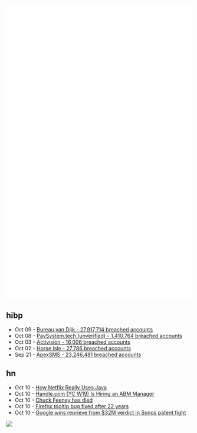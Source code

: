 ![Metrics](https://raw.githubusercontent.com/phixion/phixion/master/metrics.svg)

## hibp

<!--
for https://github.com/phixion/phixion/blob/main/.github/workflows/feeds.yml
-->
<!--START_SECTION:haveibeenpwnd-->
- Oct 09 - [Bureau van Dijk - 27,917,714 breached accounts](https://haveibeenpwned.com/PwnedWebsites#BVD)
- Oct 08 - [PaySystem.tech (unverified) - 1,410,764 breached accounts](https://haveibeenpwned.com/PwnedWebsites#PaySystemTech)
- Oct 03 - [Activision - 16,006 breached accounts](https://haveibeenpwned.com/PwnedWebsites#Activision)
- Oct 02 - [Horse Isle - 27,786 breached accounts](https://haveibeenpwned.com/PwnedWebsites#HorseIsle)
- Sep 21 - [ApexSMS - 23,246,481 breached accounts](https://haveibeenpwned.com/PwnedWebsites#ApexSMS)
<!--END_SECTION:haveibeenpwnd-->

## hn

<!--
for https://github.com/phixion/phixion/blob/main/.github/workflows/feeds.yml
-->
<!--START_SECTION:hn-->
- Oct 10 - [How Netflix Really Uses Java](https://www.infoq.com/news/2023/10/java-at-netflix-bakker/)
- Oct 10 - [Handle.com (YC W19) Is Hiring an ABM Manager](https://www.ycombinator.com/companies/handle-com/jobs/lgchJ3v-abm-campaigns-manager)
- Oct 10 - [Chuck Feeney has died](https://www.cnn.com/2023/10/09/business/billionaire-duty-free-shoppers-founder-charles-feeney-dead/index.html)
- Oct 10 - [Firefox tooltip bug fixed after 22 years](https://bugzilla.mozilla.org/show_bug.cgi?id=148624)
- Oct 10 - [Google wins reprieve from $32M verdict in Sonos patent fight](https://www.reuters.com/legal/litigation/google-wins-reprieve-325-mln-verdict-sonos-patent-fight-2023-10-09/)
<!--END_SECTION:hn-->

<!--
for https://yhype.me
-->
![](https://hit.yhype.me/github/profile?user_id=13013670)
